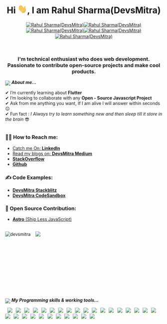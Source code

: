 <h1 align="center">Hi <img src="https://raw.githubusercontent.com/ABSphreak/ABSphreak/master/gifs/Hi.gif" width="30px">, I am Rahul Sharma(DevsMitra) </h1>
<p align="center">
<a href="https://www.linkedin.com/in/rahul-sharma-18b8b374" target="blank"><img align="center" src="https://www.vectorlogo.zone/logos/linkedin/linkedin-ar21.svg" alt="Rahul Sharma(DevsMitra)" height="50"  /></a><a href="https://stackoverflow.com/users/8879527/rahul-sharma?tab=profile" target="blank"><img align="center" src="https://www.vectorlogo.zone/logos/stackoverflow/stackoverflow-ar21.svg" alt="Rahul Sharma(DevsMitra)" height="50" /></a><a href="https://devsmitra.medium.com/" target="blank"><img align="center" src="https://www.vectorlogo.zone/logos/medium/medium-ar21.svg" alt="Rahul Sharma(DevsMitra)" height="50" /></a><a href="https://stackblitz.com/@devsmitra" target="blank"><img align="center" src="https://developer.stackblitz.com/img/logo.svg" alt="Rahul Sharma(DevsMitra)" height="30" /></a> <a href="https://codesandbox.io/u/DevsMitra" height="50" target="blank"><img align="center" src="https://encrypted-tbn0.gstatic.com/images?q=tbn:ANd9GcQhHNYp4KGM7yQ8SLGOuUPuZ4b9nVZiEjNy1gbwNj0Q1P8eMmJlDioD6K2ihRhPEO1zgls&usqp=CAU" alt="Rahul Sharma(DevsMitra)" height="40" /></a>
</p><br>

<h3 align="center">I'm technical enthusiast who does web development. Passionate to contribute open-source projects and make cool products.</h3>

<img src="https://media.giphy.com/media/iY8CRBdQXODJSCERIr/giphy.gif" width="30px" align="center">&nbsp;**_About me..._**

✔ I’m currently learning about **Flutter** <br>
✔ I’m looking to collaborate with any **Open - Source Javascript Project**<br>
✔ Ask from me anything you want, If I am alive I will answer within seconds 😉<br>
✔ Fun fact : _I Always try to learn something new and then sleep till it store in the brain_ 😎<br><br>

<h3>🤙🏻 How to Reach me: </h3>

- [Catch me On: **LinkedIn**](https://www.linkedin.com/in/rahul-sharma-18b8b374)
- [Read my blogs on: **DevsMitra Medium**](https://devsmitra.medium.com/)
- [**StackOverflow**](https://stackoverflow.com/users/8879527/rahul-sharma?tab=profile)
- [**Github**](https://github.com/devsmitra)
  <br>

<h3>✍️ Code Examples: </h3>

- [**DevsMitra Stackblitz**](https://stackblitz.com/@devsmitra)
- [**DevsMitra CodeSandbox**](https://codesandbox.io/u/DevsMitra)
  <br>

<h3>🔭 Open Source Contribution: </h3>

- [**Astro** (Ship Less JavaScript)](https://github.com/snowpackjs/astro)
<br>
<div style="display: flex;">
<img height="180em" style="padding-right: 16px" src="https://github-readme-stats.vercel.app/api?username=devsmitra&show_icons=true&locale=en" alt="devsmitra" />
<img height="180em" style="padding-right: 16px" src="https://github-readme-stats.vercel.app/api/top-langs/?username=devsmitra&layout=compact&langs_count=7"/>
</div>
<br>

<img src="https://media.giphy.com/media/iY8CRBdQXODJSCERIr/giphy.gif" width="30px" align="center" >&nbsp;**_My Programming skills & working tools..._**

<p align="left">
  <code> <img height="50" src="https://www.vectorlogo.zone/logos/javascript/javascript-ar21.svg"></code> 
  <code> <img height="50" src="https://www.vectorlogo.zone/logos/reactjs/reactjs-ar21.svg"></code> 
  <code> <img height="50" src="https://www.vectorlogo.zone/logos/nodejs/nodejs-ar21.svg"></code> 
  <code> <img height="50" src="https://www.vectorlogo.zone/logos/expressjs/expressjs-ar21.svg"></code> 
  <code> <img height="50" src="https://www.vectorlogo.zone/logos/angular/angular-ar21.svg"></code> 
  <code> <img height="50" src="https://www.vectorlogo.zone/logos/flutterio/flutterio-ar21.svg"></code> 
  <code> <img height="50" src="https://www.vectorlogo.zone/logos/typescriptlang/typescriptlang-ar21.svg"></code> 
  <code> <img height="50" src="https://www.vectorlogo.zone/logos/netlifyapp_watercss/netlifyapp_watercss-ar21.svg"></code> 
  <code> <img height="50" src="https://www.vectorlogo.zone/logos/w3_html5/w3_html5-ar21.svg"></code> 
  <code> <img height="50" src="https://www.vectorlogo.zone/logos/flutterio/flutterio-ar21.svg"></code> 
  <code> <img height="50" src="https://www.vectorlogo.zone/logos/json/json-ar21.svg"></code> 
  <code> <img height="50" src="https://www.vectorlogo.zone/logos/graphql/graphql-ar21.svg"></code> 
  <code> <img height="50" src="https://www.vectorlogo.zone/logos/git-scm/git-scm-ar21.svg"></code> 
  <code> <img height="50" src="https://www.vectorlogo.zone/logos/bitbucket/bitbucket-ar21.svg"></code> 
  <code> <img height="50" src="https://www.vectorlogo.zone/logos/atlassian_jira/atlassian_jira-ar21.svg"></code> 
  <code> <img height="50" src="https://www.vectorlogo.zone/logos/npmjs/npmjs-ar21.svg"></code> 
  <code> <img height="50" src="https://www.vectorlogo.zone/logos/firebase/firebase-ar21.svg"></code> 
  <code> <img height="50" src="https://www.vectorlogo.zone/logos/arangodb/arangodb-ar21.svg"></code> 
  <code> <img height="50" src="https://www.vectorlogo.zone/logos/mysql/mysql-ar21.svg"></code> 
  <code> <img height="50" src="https://www.vectorlogo.zone/logos/mongodb/mongodb-ar21.svg"></code> 
  <code> <img height="50" src="https://www.vectorlogo.zone/logos/redis/redis-ar21.svg"></code> 
  <code> <img height="50" src="https://www.vectorlogo.zone/logos/heroku/heroku-ar21.svg"></code> 
  <code> <img height="50" src="https://www.vectorlogo.zone/logos/visualstudio_code/visualstudio_code-ar21.svg"></code> 
  <code> <img height="50" src="https://www.vectorlogo.zone/logos/eslint/eslint-ar21.svg"></code> 
  <code> <img height="50" src="https://www.vectorlogo.zone/logos/amazon_aws/amazon_aws-ar21.svg"></code> 
  <code> <img height="50" src="https://www.vectorlogo.zone/logos/nginx/nginx-ar21.svg"></code> 
  <code> <img height="50" src="https://www.vectorlogo.zone/logos/mochajs/mochajs-ar21.svg"></code> 
  <code> <img height="50" src="https://www.vectorlogo.zone/logos/chaijs/chaijs-ar21.svg"></code> 
  <code> <img height="50" src="https://www.vectorlogo.zone/logos/socketio/socketio-ar21.svg"></code> 
</p>
